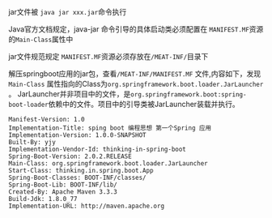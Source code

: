 

jar文件被 `java jar xxx.jar`命令执行

Java官方文档规定，java-jar 命令引导的具体启动类必须配置在 `MANIFEST.MF`资源的`Main-Class`属性中

jar文件规范规定 `MANIFEST.MF`资源必须存放在`/MEAT-INF/`目录下



解压springboot应用的jar包，查看`/MEAT-INF/MANIFEST.MF` 文件,内容如下，发现`Main-Class` 属性指向的Class为`org.springframework.boot.loader.JarLauncher` 。 JarLauncher并非项目中的文件，是`org.springframework.boot:spring-boot-loader`依赖中的文件。项目中的引导类被JarLauncher装载并执行。

```MF
Manifest-Version: 1.0
Implementation-Title: sping boot 编程思想 第一个Spring 应用
Implementation-Version: 1.0.0-SNAPSHOT
Built-By: yjy
Implementation-Vendor-Id: thinking-in-spring-boot
Spring-Boot-Version: 2.0.2.RELEASE
Main-Class: org.springframework.boot.loader.JarLauncher
Start-Class: thinking.in.spring.boot.App
Spring-Boot-Classes: BOOT-INF/classes/
Spring-Boot-Lib: BOOT-INF/lib/
Created-By: Apache Maven 3.3.3
Build-Jdk: 1.8.0_77
Implementation-URL: http://maven.apache.org

```

